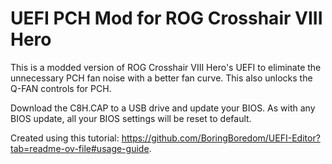 # UEFI PCH Mod for ROG Crosshair VIII Hero

This is a modded version of ROG Crosshair VIII Hero's UEFI to eliminate the unnecessary PCH fan noise with a better fan curve.
This also unlocks the Q-FAN controls for PCH.

Download the C8H.CAP to a USB drive and update your BIOS.
As with any BIOS update, all your BIOS settings will be reset to default.

Created using this tutorial: https://github.com/BoringBoredom/UEFI-Editor?tab=readme-ov-file#usage-guide.
